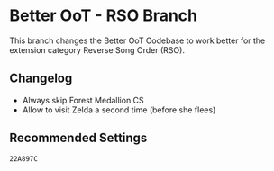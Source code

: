 # Better OoT - RSO Branch

This branch changes the Better OoT Codebase to work better for the extension category Reverse Song Order (RSO).

## Changelog

* Always skip Forest Medallion CS
* Allow to visit Zelda a second time (before she flees)

## Recommended Settings

`22A897C`
